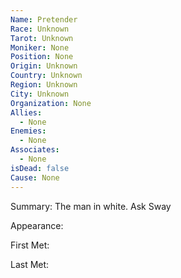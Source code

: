 ```yaml
---
Name: Pretender
Race: Unknown
Tarot: Unknown
Moniker: None
Position: None
Origin: Unknown
Country: Unknown
Region: Unknown
City: Unknown
Organization: None
Allies:
  - None
Enemies:
  - None
Associates:
  - None
isDead: false
Cause: None
---
```

Summary:
The man in white. Ask Sway

Appearance: 

First Met: 

Last Met: 


